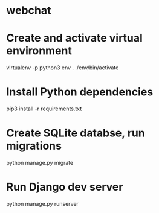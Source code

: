 # webchat
# Create and activate virtual environment
virtualenv -p python3 env
. ./env/bin/activate

# Install Python dependencies
pip3 install -r requirements.txt

# Create SQLite databse, run migrations
python manage.py migrate

# Run Django dev server
python manage.py runserver 
